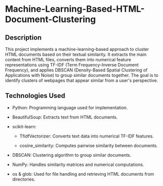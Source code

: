 # Machine-Learning-Based-HTML-Document-Clustering

## Description

This project implements a machine-learning-based approach to cluster HTML documents based on their textual similarity. It extracts the main content from HTML files, converts them into numerical feature representations using TF-IDF (Term Frequency-Inverse Document Frequency), and applies DBSCAN (Density-Based Spatial Clustering of Applications with Noise) to group similar documents together. The goal is to identify clusters of webpages that appear similar from a user's perspective.

## Technologies Used

 - Python: Programming language used for implementation.

 - BeautifulSoup: Extracts text from HTML documents.

 - scikit-learn:

     - TfidfVectorizer: Converts text data into numerical TF-IDF features.

     - cosine_similarity: Computes pairwise similarity between documents.

 - DBSCAN: Clustering algorithm to group similar documents.

 - NumPy: Handles similarity matrices and numerical computations.

 - os & glob: Used for file handling and retrieving HTML documents from directories.

